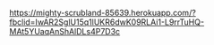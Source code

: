 https://mighty-scrubland-85639.herokuapp.com/?fbclid=IwAR2SglU15q1lUKR6dwK09RLAi1-L9rrTuHQ-MAt5YUaqAnShAlDLs4P7D3c
